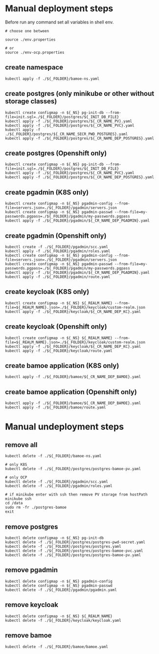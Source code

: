 # Manual deployment steps

Before run any command set all variables in shell env.
```
# choose one between

source ./env.properties

# or
source ./env-ocp.properties
```

## create namespace
```
kubectl apply -f ./${_FOLDER}/bamoe-ns.yaml 
```

## create postgres (only minikube or other without storage classes)
```
kubectl create configmap -n ${_NS} pg-init-db --from-file=init.sql=./${_FOLDER}/postgres/${_INIT_DB_FILE}
kubectl apply -f ./${_FOLDER}/postgres/${_CR_NAME_PV}.yaml 
kubectl apply -f ./${_FOLDER}/postgres/${_CR_NAME_PVC}.yaml 
kubectl apply -f ./${_FOLDER}/postgres/${_CR_NAME_SECR_PWD_POSTGRES}.yaml 
kubectl apply -f ./${_FOLDER}/postgres/${_CR_NAME_DEP_POSTGRES}.yaml 
```

## create postgres (Openshift only)
```
kubectl create configmap -n ${_NS} pg-init-db --from-file=init.sql=./${_FOLDER}/postgres/${_INIT_DB_FILE}
kubectl apply -f ./${_FOLDER}/postgres/${_CR_NAME_PVC}.yaml 
kubectl apply -f ./${_FOLDER}/postgres/${_CR_NAME_DEP_POSTGRES}.yaml 
```


## create pgadmin (K8S only)
```
kubectl create configmap -n ${_NS} pgadmin-config --from-file=servers.json=./${_FOLDER}/pgadmin/servers.json
kubectl create configmap -n ${_NS} pgadmin-passwd --from-file=my-passwords.pgpass=./${_FOLDER}/pgadmin/my-passwords.pgpass
kubectl apply -f ./${_FOLDER}/pgadmin/${_CR_NAME_DEP_PGADMIN}.yaml 

```

## create pgadmin (Openshift only)
```
kubectl create -f ./${_FOLDER}/pgadmin/scc.yaml
kubectl apply -f ./${_FOLDER}/pgadmin/roles.yaml
kubectl create configmap -n ${_NS} pgadmin-config --from-file=servers.json=./${_FOLDER}/pgadmin/servers.json
kubectl create configmap -n ${_NS} pgadmin-passwd --from-file=my-passwords.pgpass=./${_FOLDER}/pgadmin/my-passwords.pgpass
kubectl apply -f ./${_FOLDER}/pgadmin/${_CR_NAME_DEP_PGADMIN}.yaml 
kubectl apply -f ./${_FOLDER}/pgadmin/route.yaml

```

## create keycloak (K8S only)
```
kubectl create configmap -n ${_NS} ${_REALM_NAME} --from-file=${_REALM_NAME}.json=./${_FOLDER}/keycloak/custom-realm.json 
kubectl apply -f ./${_FOLDER}/keycloak/${_CR_NAME_DEP_KC}.yaml 
```

## create keycloak (Openshift only)
```
kubectl create configmap -n ${_NS} ${_REALM_NAME} --from-file=${_REALM_NAME}.json=./${_FOLDER}/keycloak/custom-realm.json 
kubectl apply -f ./${_FOLDER}/keycloak/${_CR_NAME_DEP_KC}.yaml 
kubectl apply -f ./${_FOLDER}/keycloak/route.yaml
```

## create bamoe application (K8S only)
```
kubectl apply -f ./${_FOLDER}/bamoe/${_CR_NAME_DEP_BAMOE}.yaml 
```

## create bamoe application (Openshift only)
```
kubectl apply -f ./${_FOLDER}/bamoe/${_CR_NAME_DEP_BAMOE}.yaml 
kubectl apply -f ./${_FOLDER}/bamoe/route.yaml 
```


# Manual undeployment steps

## remove all
```
kubectl delete -f ./${_FOLDER}/bamoe-ns.yaml

# only K8S
kubectl delete -f ./${_FOLDER}/postgres/postgres-bamoe-pv.yaml 

# only OCP
kubectl delete -f ./${_FOLDER}/pgadmin/scc.yaml
kubectl delete -f ./${_FOLDER}/pgadmin/roles.yaml

```

```
# if minikube enter with ssh then remove PV storage from hostPath
minikube ssh
cd /data
sudo rm -fr ./postgres-bamoe
exit
```

## remove postgres
```
kubectl delete configmap -n ${_NS} pg-init-db
kubectl delete -f ./${_FOLDER}/postgres/postgres-pwd-secret.yaml 
kubectl delete -f ./${_FOLDER}/postgres/postgres.yaml 
kubectl delete -f ./${_FOLDER}/postgres/postgres-bamoe-pvc.yaml 
kubectl delete -f ./${_FOLDER}/postgres/postgres-bamoe-pv.yaml 
```

## remove pgadmin
```
kubectl delete configmap -n ${_NS} pgadmin-config
kubectl delete configmap -n ${_NS} pgadmin-passwd
kubectl delete -f ./${_FOLDER}/pgadmin/pgadmin.yaml 
```

## remove keycloak
```
kubectl delete configmap -n ${_NS} ${_REALM_NAME}
kubectl delete -f ./${_FOLDER}/keycloak/keycloak.yaml 
```

## remove bamoe
```
kubectl delete -f ./${_FOLDER}/bamoe/bamoe.yaml 
```


